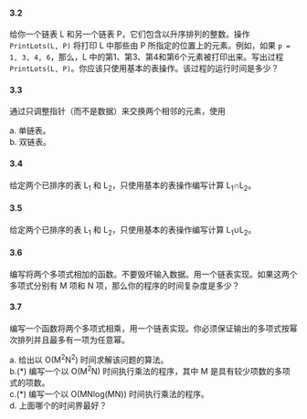 #### 3.2

给你一个链表 L 和另一个链表 P，它们包含以升序排列的整数。操作 `PrintLots(L, P)` 将打印 L 中那些由 P 所指定的位置上的元素。例如，如果 `p = 1, 3, 4, 6`，那么，L 中的第1、第3、第4和第6个元素被打印出来。写出过程 `PrintLots(L, P)`。你应该只使用基本的表操作。该过程的运行时间是多少？

#### 3.3

通过只调整指针（而不是数据）来交换两个相邻的元素，使用

a. 单链表。  
b. 双链表。

#### 3.4

给定两个已排序的表 L<sub>1</sub> 和 L<sub>2</sub>，只使用基本的表操作编写计算 L<sub>1</sub>∩L<sub>2</sub>。

#### 3.5

给定两个已排序的表 L<sub>1</sub> 和 L<sub>2</sub>，只使用基本的表操作编写计算 L<sub>1</sub>∪L<sub>2</sub>。

#### 3.6

编写将两个多项式相加的函数。不要毁坏输入数据。用一个链表实现。如果这两个多项式分别有 M 项和 N 项，那么你的程序的时间复杂度是多少？

#### 3.7

编写一个函数将两个多项式相乘，用一个链表实现。你必须保证输出的多项式按幂次排列并且最多有一项为任意幂。


a. 给出以 O(M<sup>2</sup>N<sup>2</sup>) 时间求解该问题的算法。  
b.(\*) 编写一个以 O(M<sup>2</sup>N) 时间执行乘法的程序，其中 M 是具有较少项数的多项式的项数。  
c.(\*) 编写一个以 O(MNlog(MN)) 时间执行乘法的程序。  
d. 上面哪个的时间界最好？  
